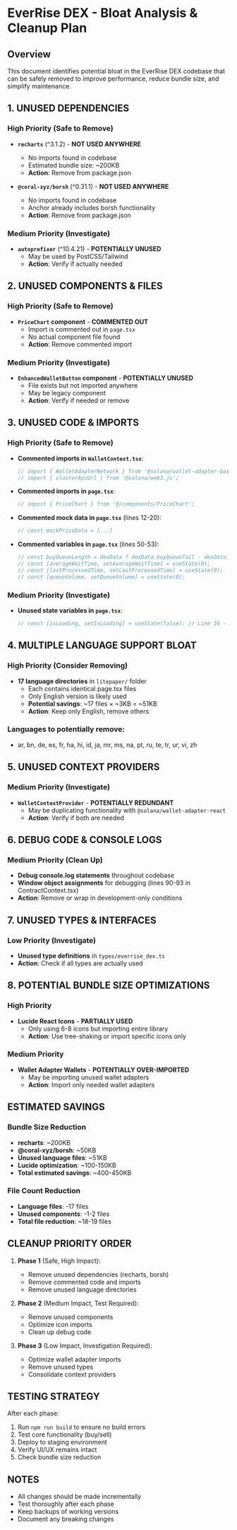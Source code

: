 # EverRise DEX - Bloat Analysis & Cleanup Plan

## Overview
This document identifies potential bloat in the EverRise DEX codebase that can be safely removed to improve performance, reduce bundle size, and simplify maintenance.

## 1. UNUSED DEPENDENCIES

### High Priority (Safe to Remove)
- **`recharts`** (^3.1.2) - **NOT USED ANYWHERE**
  - No imports found in codebase
  - Estimated bundle size: ~200KB
  - **Action**: Remove from package.json

- **`@coral-xyz/borsh`** (^0.31.1) - **NOT USED ANYWHERE**
  - No imports found in codebase
  - Anchor already includes borsh functionality
  - **Action**: Remove from package.json

### Medium Priority (Investigate)
- **`autoprefixer`** (^10.4.21) - **POTENTIALLY UNUSED**
  - May be used by PostCSS/Tailwind
  - **Action**: Verify if actually needed

## 2. UNUSED COMPONENTS & FILES

### High Priority (Safe to Remove)
- **`PriceChart` component** - **COMMENTED OUT**
  - Import is commented out in `page.tsx`
  - No actual component file found
  - **Action**: Remove commented import

### Medium Priority (Investigate)
- **`EnhancedWalletButton` component** - **POTENTIALLY UNUSED**
  - File exists but not imported anywhere
  - May be legacy component
  - **Action**: Verify if needed or remove

## 3. UNUSED CODE & IMPORTS

### High Priority (Safe to Remove)
- **Commented imports in `WalletContext.tsx`**:
  ```typescript
  // import { WalletAdapterNetwork } from '@solana/wallet-adapter-base';
  // import { clusterApiUrl } from '@solana/web3.js';
  ```

- **Commented imports in `page.tsx`**:
  ```typescript
  // import { PriceChart } from '@/components/PriceChart';
  ```

- **Commented mock data in `page.tsx`** (lines 12-20):
  ```typescript
  // const mockPriceData = [...]
  ```

- **Commented variables in `page.tsx`** (lines 50-53):
  ```typescript
  // const buyQueueLength = dexData ? dexData.buyQueueTail - dexData.buyQueueHead : 0;
  // const [averageWaitTime, setAverageWaitTime] = useState(0);
  // const [lastProcessedTime, setLastProcessedTime] = useState(0);
  // const [queueVolume, setQueueVolume] = useState(0);
  ```

### Medium Priority (Investigate)
- **Unused state variables in `page.tsx`**:
  ```typescript
  // const [isLoading, setIsLoading] = useState(false); // Line 34 - may be used
  ```

## 4. MULTIPLE LANGUAGE SUPPORT BLOAT

### High Priority (Consider Removing)
- **17 language directories** in `litepaper/` folder
  - Each contains identical page.tsx files
  - Only English version is likely used
  - **Potential savings**: ~17 files × ~3KB = ~51KB
  - **Action**: Keep only English, remove others

### Languages to potentially remove:
- ar, bn, de, es, fr, ha, hi, id, ja, mr, ms, na, pt, ru, te, tr, ur, vi, zh

## 5. UNUSED CONTEXT PROVIDERS

### Medium Priority (Investigate)
- **`WalletContextProvider`** - **POTENTIALLY REDUNDANT**
  - May be duplicating functionality with `@solana/wallet-adapter-react`
  - **Action**: Verify if both are needed

## 6. DEBUG CODE & CONSOLE LOGS

### Medium Priority (Clean Up)
- **Debug console.log statements** throughout codebase
- **Window object assignments** for debugging (lines 90-93 in ContractContext.tsx)
- **Action**: Remove or wrap in development-only conditions

## 7. UNUSED TYPES & INTERFACES

### Low Priority (Investigate)
- **Unused type definitions** in `types/everrise_dex.ts`
- **Action**: Check if all types are actually used

## 8. POTENTIAL BUNDLE SIZE OPTIMIZATIONS

### High Priority
- **Lucide React Icons** - **PARTIALLY USED**
  - Only using 6-8 icons but importing entire library
  - **Action**: Use tree-shaking or import specific icons only

### Medium Priority
- **Wallet Adapter Wallets** - **POTENTIALLY OVER-IMPORTED**
  - May be importing unused wallet adapters
  - **Action**: Import only needed wallet adapters

## ESTIMATED SAVINGS

### Bundle Size Reduction
- **recharts**: ~200KB
- **@coral-xyz/borsh**: ~50KB
- **Unused language files**: ~51KB
- **Lucide optimization**: ~100-150KB
- **Total estimated savings**: ~400-450KB

### File Count Reduction
- **Language files**: -17 files
- **Unused components**: -1-2 files
- **Total file reduction**: ~18-19 files

## CLEANUP PRIORITY ORDER

1. **Phase 1** (Safe, High Impact):
   - Remove unused dependencies (recharts, borsh)
   - Remove commented code and imports
   - Remove unused language directories

2. **Phase 2** (Medium Impact, Test Required):
   - Remove unused components
   - Optimize icon imports
   - Clean up debug code

3. **Phase 3** (Low Impact, Investigation Required):
   - Optimize wallet adapter imports
   - Remove unused types
   - Consolidate context providers

## TESTING STRATEGY

After each phase:
1. Run `npm run build` to ensure no build errors
2. Test core functionality (buy/sell)
3. Deploy to staging environment
4. Verify UI/UX remains intact
5. Check bundle size reduction

## NOTES

- All changes should be made incrementally
- Test thoroughly after each phase
- Keep backups of working versions
- Document any breaking changes
